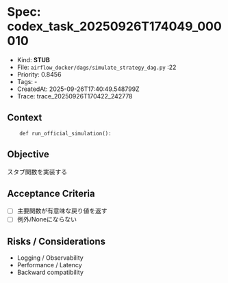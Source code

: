 # Spec: codex_task_20250926T174049_000010
- Kind: **STUB**
- File: `airflow_docker/dags/simulate_strategy_dag.py` :22
- Priority: 0.8456
- Tags: -
- CreatedAt: 2025-09-26T17:40:49.548799Z
- Trace: trace_20250926T170422_242778

## Context
```
    def run_official_simulation():
```

## Objective
スタブ関数を実装する

## Acceptance Criteria
- [ ] 主要関数が有意味な戻り値を返す
- [ ] 例外/Noneにならない

## Risks / Considerations
- Logging / Observability
- Performance / Latency
- Backward compatibility
